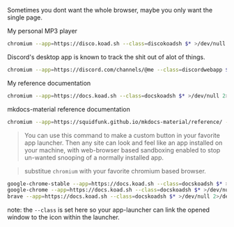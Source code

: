Sometimes you dont want the whole browser, maybe you only want the single page.

My personal MP3 player
```bash
chromium --app=https://disco.koad.sh --class=discokoadsh $* >/dev/null 2>/dev/null & disown
```

Discord's desktop app is known to track the shit out of alot of things.
```bash
chromium --app=https://discord.com/channels/@me --class=discordwebapp $* >/dev/null 2>/dev/null & disown
```

My reference documentation  
```bash
chromium --app=https://docs.koad.sh --class=docskoadsh $* >/dev/null 2>/dev/null & disown
```

mkdocs-material reference documentation  
```bash
chromium --app=https://squidfunk.github.io/mkdocs-material/reference/ --class=docsmkdocsmaterial $* >/dev/null 2>/dev/null & disown
```

> You can use this command to make a custom button in your favorite app launcher.  Then any site can look and feel like an app installed on your machine, with web-browser based sandboxing enabled to stop un-wanted snooping of a normally installed app.  

> substitue `chromium` with your favorite chromium based browser.  
```bash 
google-chrome-stable --app=https://docs.koad.sh --class=docskoadsh $* >/dev/null 2>/dev/null & 
google-chrome --app=https://docs.koad.sh --class=docskoadsh $* >/dev/null 2>/dev/null & 
brave --app=https://docs.koad.sh --class=docskoadsh $* >/dev/null 2>/dev/null & 
```

note: the `--class` is set here so your app-launcher can link the opened window to the icon within the launcher.